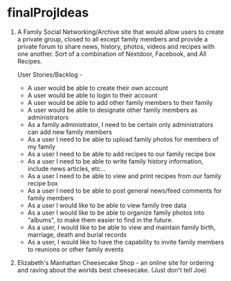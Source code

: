 # finalProjIdeas

1) A Family Social Networking/Archive site that would allow users to create a private group, closed to all except family members and provide a private forum 
   to share news, history, photos, videos and recipes with one another.  Sort of a combination of Nextdoor, Facebook, and All Recipes.
    
    User Stories/Backlog - 
    
    - A user would be able to create their own account
    - A user would be able to login to their account
    - A user would be able to add other family members to their family
    - A user would be able to designate other family members as administrators
    - As a family administrator, I need to be certain only administrators can add new family members
    - As a user I need to be able to upload family photos for members of my family
    - As a user I need to be able to add recipes to our family recipe box
    - As a user I need to be able to write family history information, include news articles, etc...
    - As a user I need to be able to view and print recipes from our family recipe box
    - As a user I need to be able to post general news/feed comments for family members
    - As a user I would like to be able to view family tree data
    - As a user I would like to be able to organize family photos into "albums", to make them easier to find in the future.
    - As a user, I would like to be able to view and maintain family birth, marriage, death and burial records
    - As a user, I would like to have the capability to invite family members to reunions or other family events
 
    
 2)  Elizabeth's Manhattan Cheesecake Shop - an online site for ordering and raving about the worlds best cheesecake. (Just don't tell Joe)
       
       
        
        
   
    

